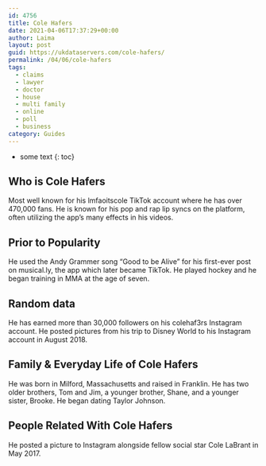 ```yaml
---
id: 4756
title: Cole Hafers
date: 2021-04-06T17:37:29+00:00
author: Laima
layout: post
guid: https://ukdataservers.com/cole-hafers/
permalink: /04/06/cole-hafers
tags:
  - claims
  - lawyer
  - doctor
  - house
  - multi family
  - online
  - poll
  - business
category: Guides
---
```


* some text
{: toc}


## Who is Cole Hafers
                  
                  
                  
Most well known for his lmfaoitscole TikTok account where he has over 470,000 fans. He is known for his pop and rap lip syncs on the platform, often utilizing the app&#8217;s many effects in his videos. 
                  
              
            
              
            
                
                
                
## Prior to Popularity
                  
                  
                  
He used the Andy Grammer song &#8220;Good to be Alive&#8221; for his first-ever post on musical.ly, the app which later became TikTok. He played hockey and he began training in MMA at the age of seven. 
                  
              
            
              
            
                
                
                
## Random data
                  
                  
                  
He has earned more than 30,000 followers on his colehaf3rs Instagram account. He posted pictures from his trip to Disney World to his Instagram account in August 2018. 
                  
              
            
              
            
                
                
                
## Family & Everyday Life of Cole Hafers
                  
                  
                  
He was born in Milford, Massachusetts and raised in Franklin. He has two older brothers, Tom and Jim, a younger brother, Shane, and a younger sister, Brooke. He began dating Taylor Johnson. 
                  
              
            
              
            
                
                
                
## People Related With Cole Hafers
                  
                  
                  
He posted a picture to Instagram alongside fellow social star Cole LaBrant in May 2017. 
                  
              
            
              
            
                
              
            
              
              
            
            
              
            
          
          
          